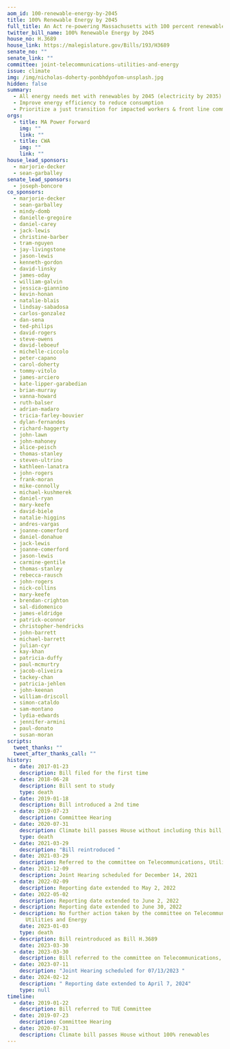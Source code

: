 ```yaml
---
aom_id: 100-renewable-energy-by-2045
title: 100% Renewable Energy by 2045
full_title: An Act re-powering Massachusetts with 100 percent renewable energy
twitter_bill_name: 100% Renewable Energy by 2045
house_no: H.3689
house_link: https://malegislature.gov/Bills/193/H3689
senate_no: ""
senate_link: ""
committee: joint-telecommunications-utilities-and-energy
issue: climate
img: /img/nicholas-doherty-ponbhdyofom-unsplash.jpg
hidden: false
summary:
  - All energy needs met with renewables by 2045 (electricity by 2035)
  - Improve energy efficiency to reduce consumption
  - Prioritize a just transition for impacted workers & front line communities
orgs:
  - title: MA Power Forward
    img: ""
    link: ""
  - title: CWA
    img: ""
    link: ""
house_lead_sponsors:
  - marjorie-decker
  - sean-garballey
senate_lead_sponsors:
  - joseph-boncore
co_sponsors:
  - marjorie-decker
  - sean-garballey
  - mindy-domb
  - danielle-gregoire
  - daniel-carey
  - jack-lewis
  - christine-barber
  - tram-nguyen
  - jay-livingstone
  - jason-lewis
  - kenneth-gordon
  - david-linsky
  - james-oday
  - william-galvin
  - jessica-giannino
  - kevin-honan
  - natalie-blais
  - lindsay-sabadosa
  - carlos-gonzalez
  - dan-sena
  - ted-philips
  - david-rogers
  - steve-owens
  - david-leboeuf
  - michelle-ciccolo
  - peter-capano
  - carol-doherty
  - tommy-vitolo
  - james-arciero
  - kate-lipper-garabedian
  - brian-murray
  - vanna-howard
  - ruth-balser
  - adrian-madaro
  - tricia-farley-bouvier
  - dylan-fernandes
  - richard-haggerty
  - john-lawn
  - john-mahoney
  - alice-peisch
  - thomas-stanley
  - steven-ultrino
  - kathleen-lanatra
  - john-rogers
  - frank-moran
  - mike-connolly
  - michael-kushmerek
  - daniel-ryan
  - mary-keefe
  - david-biele
  - natalie-higgins
  - andres-vargas
  - joanne-comerford
  - daniel-donahue
  - jack-lewis
  - joanne-comerford
  - jason-lewis
  - carmine-gentile
  - thomas-stanley
  - rebecca-rausch
  - john-rogers
  - nick-collins
  - mary-keefe
  - brendan-crighton
  - sal-didomenico
  - james-eldridge
  - patrick-oconnor
  - christopher-hendricks
  - john-barrett
  - michael-barrett
  - julian-cyr
  - kay-khan
  - patricia-duffy
  - paul-mcmurtry
  - jacob-oliveira
  - tackey-chan
  - patricia-jehlen
  - john-keenan
  - william-driscoll
  - simon-cataldo
  - sam-montano
  - lydia-edwards
  - jennifer-armini
  - paul-donato
  - susan-moran
scripts:
  tweet_thanks: ""
  tweet_after_thanks_call: ""
history:
  - date: 2017-01-23
    description: Bill filed for the first time
  - date: 2018-06-28
    description: Bill sent to study
    type: death
  - date: 2019-01-18
    description: Bill introduced a 2nd time
  - date: 2019-07-23
    description: Committee Hearing
  - date: 2020-07-31
    description: Climate bill passes House without including this bill, Bill sent to study
    type: death
  - date: 2021-03-29
    description: "Bill reintroduced "
  - date: 2021-03-29
    description: Referred to the committee on Telecommunications, Utilities and Energy
  - date: 2021-12-09
    description: Joint Hearing scheduled for December 14, 2021
  - date: 2022-02-09
    description: Reporting date extended to May 2, 2022
  - date: 2022-05-02
    description: Reporting date extended to June 2, 2022
  - description: Reporting date extended to June 30, 2022
  - description: No further action taken by the committee on Telecommunications,
      Utilities and Energy
    date: 2023-01-03
    type: death
  - description: Bill reintroduced as Bill H.3689
    date: 2023-03-30
  - date: 2023-03-30
    description: Bill referred to the committee on Telecommunications, Utilities and Energy
  - date: 2023-07-11
    description: "Joint Hearing scheduled for 07/13/2023 "
  - date: 2024-02-12
    description: " Reporting date extended to April 7, 2024"
    type: null
timeline:
  - date: 2019-01-22
    description: Bill referred to TUE Committee
  - date: 2019-07-23
    description: Committee Hearing
  - date: 2020-07-31
    description: Climate bill passes House without 100% renewables
---
```

